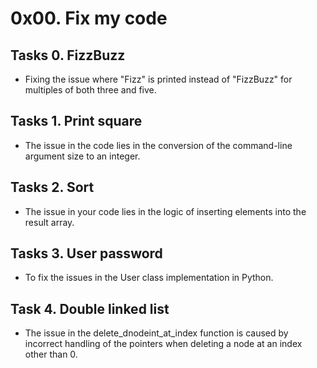 # 0x00. Fix my code  

## Tasks 0. FizzBuzz  
* Fixing the issue where "Fizz" is printed instead of "FizzBuzz" for multiples of both three and five.  

## Tasks 1. Print square  
* The issue in the code lies in the conversion of the command-line argument size to an integer.  

## Tasks 2. Sort  
* The issue in your code lies in the logic of inserting elements into the result array.  

## Tasks 3. User password  
* To fix the issues in the User class implementation in Python.  

## Task 4. Double linked list  
* The issue in the delete_dnodeint_at_index function is caused by incorrect handling of the pointers when deleting a node at an index other than 0.
